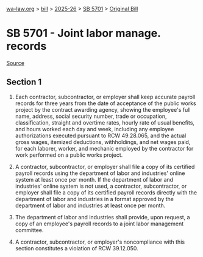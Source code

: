 [wa-law.org](/) > [bill](/bill/) > [2025-26](/bill/2025-26/) > [SB 5701](/bill/2025-26/sb/5701/) > [Original Bill](/bill/2025-26/sb/5701/1/)

# SB 5701 - Joint labor manage. records

[Source](http://lawfilesext.leg.wa.gov/biennium/2025-26/Pdf/Bills/Senate%20Bills/5701.pdf)

## Section 1
1. Each contractor, subcontractor, or employer shall keep accurate payroll records for three years from the date of acceptance of the public works project by the contract awarding agency, showing the employee's full name, address, social security number, trade or occupation, classification, straight and overtime rates, hourly rate of usual benefits, and hours worked each day and week, including any employee authorizations executed pursuant to RCW 49.28.065, and the actual gross wages, itemized deductions, withholdings, and net wages paid, for each laborer, worker, and mechanic employed by the contractor for work performed on a public works project.

2. A contractor, subcontractor, or employer shall file a copy of its certified payroll records using the department of labor and industries' online system at least once per month. If the department of labor and industries' online system is not used, a contractor, subcontractor, or employer shall file a copy of its certified payroll records directly with the department of labor and industries in a format approved by the department of labor and industries at least once per month.

3. The department of labor and industries shall provide, upon request, a copy of an employee's payroll records to a joint labor management committee.

4. A contractor, subcontractor, or employer's noncompliance with this section constitutes a violation of RCW 39.12.050.
